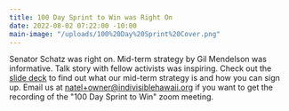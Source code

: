 ```yaml
---
title: 100 Day Sprint to Win was Right On
date: 2022-08-02 07:22:00 -10:00
main-image: "/uploads/100%20Day%20Sprint%20Cover.png"
---
```


Senator Schatz was right on.  Mid-term strategy by Gil Mendelson was informative.  Talk story with fellow activists was inspiring.  Check out the [slide deck](https://drive.google.com/file/d/1jdO4U5YIIDleNoqS2IA0dLfBl04rP-2S/view) to find out what our mid-term strategy is and how you can sign up.  Email us at natel+owner@indivisiblehawaii.org if you want to get the recording of the "100 Day Sprint to Win" zoom meeting.